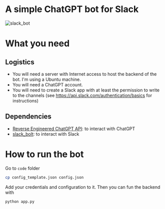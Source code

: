 # A simple ChatGPT bot for Slack

![slack_bot](https://user-images.githubusercontent.com/31357713/219899609-fbf0ddb4-e52e-4369-b5c1-8a60d420e0d5.gif)

# What you need

## Logistics

- You will need a server with Internet access to host the backend of the bot. I'm using a Ubuntu machine.
- You will need a ChatGPT account.
- You will need to create a Slack app with at least the permission to write to the channels (see https://api.slack.com/authentication/basics for instructions)

## Dependencies

- [Reverse Engineered ChatGPT API](https://github.com/acheong08/ChatGPT): to interact with ChatGPT
- [slack_bolt](https://slack.dev/bolt-python/tutorial/getting-started): to interact with Slack

# How to run the bot

Go to `code` folder

```sh
cp config_template.json config.json
```

Add your credentials and configuration to it. Then you can fun the backend with

```sh
python app.py
```